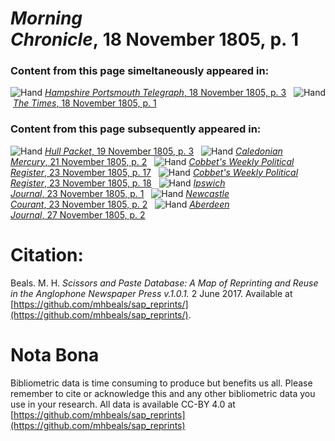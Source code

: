 # *Morning Chronicle*, 18 November 1805, p. 1  
  
### Content from this page simeltaneously appeared in:  
![Hand](http://scissorsandpaste.net/wp-content/uploads/2017/06/smallhandpointer.png) [*Hampshire Portsmouth Telegraph*, 18 November 1805, p. 3](https://mhbeals.github.io/sap_html/Hampshire-Portsmouth-Telegraph/Hampshire-Portsmouth-Telegraph-18-November-1805-p-3)  
![Hand](http://scissorsandpaste.net/wp-content/uploads/2017/06/smallhandpointer.png) [*The Times*, 18 November 1805, p. 1](https://mhbeals.github.io/sap_html/The-Times/The-Times-18-November-1805-p-1)  
  
### Content from this page subsequently appeared in:  
![Hand](http://scissorsandpaste.net/wp-content/uploads/2017/06/smallhandpointer.png) [*Hull Packet*, 19 November 1805, p. 3](https://mhbeals.github.io/sap_html/Hull-Packet/Hull-Packet-19-November-1805-p-3)  
![Hand](http://scissorsandpaste.net/wp-content/uploads/2017/06/smallhandpointer.png) [*Caledonian Mercury*, 21 November 1805, p. 2](https://mhbeals.github.io/sap_html/Caledonian-Mercury/Caledonian-Mercury-21-November-1805-p-2)  
![Hand](http://scissorsandpaste.net/wp-content/uploads/2017/06/smallhandpointer.png) [*Cobbet's Weekly Political Register*, 23 November 1805, p. 17](https://mhbeals.github.io/sap_html/Cobbet's-Weekly-Political-Register/Cobbet's-Weekly-Political-Register-23-November-1805-p-17)  
![Hand](http://scissorsandpaste.net/wp-content/uploads/2017/06/smallhandpointer.png) [*Cobbet's Weekly Political Register*, 23 November 1805, p. 18](https://mhbeals.github.io/sap_html/Cobbet's-Weekly-Political-Register/Cobbet's-Weekly-Political-Register-23-November-1805-p-18)  
![Hand](http://scissorsandpaste.net/wp-content/uploads/2017/06/smallhandpointer.png) [*Ipswich Journal*, 23 November 1805, p. 1](https://mhbeals.github.io/sap_html/Ipswich-Journal/Ipswich-Journal-23-November-1805-p-1)  
![Hand](http://scissorsandpaste.net/wp-content/uploads/2017/06/smallhandpointer.png) [*Newcastle Courant*, 23 November 1805, p. 2](https://mhbeals.github.io/sap_html/Newcastle-Courant/Newcastle-Courant-23-November-1805-p-2)  
![Hand](http://scissorsandpaste.net/wp-content/uploads/2017/06/smallhandpointer.png) [*Aberdeen Journal*, 27 November 1805, p. 2](https://mhbeals.github.io/sap_html/Aberdeen-Journal/Aberdeen-Journal-27-November-1805-p-2)  


# Citation: 

Beals. M. H. *Scissors and Paste Database: A Map of Reprinting and Reuse in the Anglophone Newspaper Press v.1.0.1.* 2 June 2017. Available at [https://github.com/mhbeals/sap_reprints/](https://github.com/mhbeals/sap_reprints/). 

# Nota Bona

Bibliometric data is time consuming to produce but benefits us all. Please remember to cite or acknowledge this and any other bibliometric data you use in your research. All data is available CC-BY 4.0 at [https://github.com/mhbeals/sap_reprints](https://github.com/mhbeals/sap_reprints)